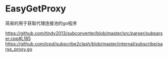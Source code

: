 # EasyGetProxy
简易的用于获取代理连接池的go程序

https://github.com/tindy2013/subconverter/blob/master/src/parser/subparser.cpp#L185
https://github.com/icpd/subscribe2clash/blob/master/internal/subscribe/parse_proxy.go